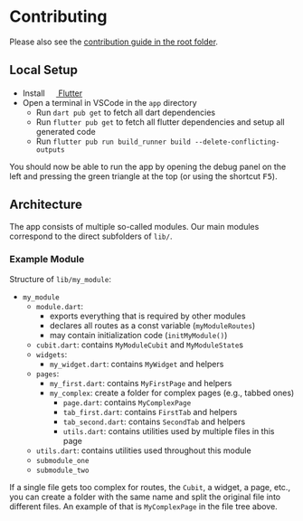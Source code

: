 # Contributing

Please also see the [contribution guide in the root folder](../CONTRIBUTING.md).

## Local Setup

- Install [<img
  src="https://user-images.githubusercontent.com/82543715/142913349-54aafb75-8938-4299-b308-ecd2c4a226e7.png"
  width="16" height="16"> Flutter](https://flutter.dev/docs/get-started/install)
- Open a terminal in VSCode in the `app` directory
  - Run `dart pub get` to fetch all dart dependencies
  - Run `flutter pub get` to fetch all flutter dependencies and setup all
    generated code
  - Run `flutter pub run build_runner build --delete-conflicting-outputs`

You should now be able to run the app by opening the debug panel on the left and
pressing the green triangle at the top (or using the shortcut <kbd>F5</kbd>).

## Architecture

The app consists of multiple so-called modules. Our main modules correspond to
the direct subfolders of `lib/`.

### Example Module

Structure of `lib/my_module`:

- `my_module`
  - `module.dart`:
    - exports everything that is required by other modules
    - declares all routes as a const variable (`myModuleRoutes`)
    - may contain initialization code (`initMyModule()`)
  - `cubit.dart`: contains `MyModuleCubit` and `MyModuleState`s
  - `widgets`:
    - `my_widget.dart`: contains `MyWidget` and helpers
  - `pages`:
    - `my_first.dart`: contains `MyFirstPage` and helpers
    - `my_complex`: create a folder for complex pages (e.g., tabbed ones)
      - `page.dart`: contains `MyComplexPage`
      - `tab_first.dart`: contains `FirstTab` and helpers
      - `tab_second.dart`: contains `SecondTab` and helpers
      - `utils.dart`: contains utilities used by multiple files in this page
  - `utils.dart`: contains utilities used throughout this module
  - `submodule_one`
  - `submodule_two`

If a single file gets too complex for routes, the `Cubit`, a widget, a page,
etc., you can create a folder with the same name and split the original file
into different files. An example of that is `MyComplexPage` in the file tree
above.
